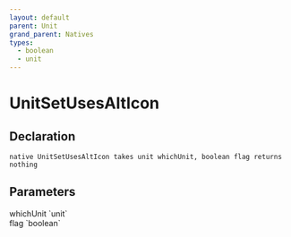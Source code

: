 ```yaml
---
layout: default
parent: Unit
grand_parent: Natives
types:
  - boolean
  - unit
---
```


# UnitSetUsesAltIcon

## Declaration

```
native UnitSetUsesAltIcon takes unit whichUnit, boolean flag returns nothing
```

## Parameters
<dl>
  <dt>whichUnit `unit`</dt>
  <dd></dd>

  <dt>flag `boolean`</dt>
  <dd></dd>
</dl>